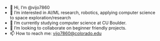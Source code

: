 - 👋 Hi, I’m @vijo7860
- 👀 I’m interested in AI/ML research, robotics, applying computer science to space exploration/research
- 🌱 I’m currently studying computer science at CU Boulder.
- 💞️ I’m looking to collaborate on beginner friendly projects.
- 📫 How to reach me: vijo7860@colorado.edu
<!---
vijo7860/vijo7860 is a ✨ special ✨ repository because its `README.md` (this file) appears on your GitHub profile.
You can click the Preview link to take a look at your changes.
--->

